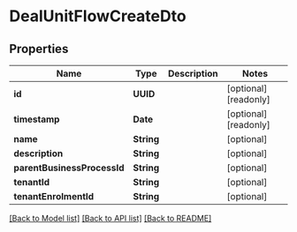 # DealUnitFlowCreateDto

## Properties
Name | Type | Description | Notes
------------ | ------------- | ------------- | -------------
**id** | **UUID** |  | [optional] [readonly] 
**timestamp** | **Date** |  | [optional] [readonly] 
**name** | **String** |  | [optional] 
**description** | **String** |  | [optional] 
**parentBusinessProcessId** | **String** |  | [optional] 
**tenantId** | **String** |  | [optional] 
**tenantEnrolmentId** | **String** |  | [optional] 

[[Back to Model list]](../README.md#documentation-for-models) [[Back to API list]](../README.md#documentation-for-api-endpoints) [[Back to README]](../README.md)


